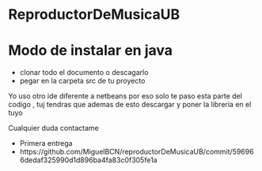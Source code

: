 # ReproductorDeMusicaUB

<h1>Modo de instalar en java</h1>

<ul>
<li>clonar todo el documento o descagarlo</li>
<li>pegar en la carpeta src de tu proyecto</li>
</ul>
<p>Yo uso otro ide diferente a netbeans por eso solo te paso esta parte del codigo , tuj tendras que ademas de esto descargar y poner la libreria en el tuyo </p>
<p>Cualquier duda contactame</p>
<ul>
<li>Primera entrega</li>
<li>https://github.com/MiguelBCN/reproductorDeMusicaUB/commit/596966dedaf325990d1d896ba4fa83c0f305fe1a</li>
</ul>
